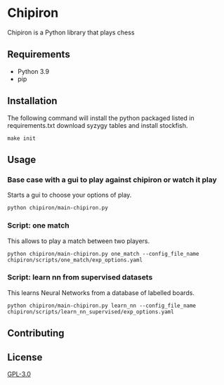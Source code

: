 # Chipiron

Chipiron is a Python library that plays chess


## Requirements

* Python 3.9
* pip

## Installation
The following command will install the python packaged listed in requirements.txt download syzygy tables and install stockfish.

```console
make init
```

## Usage

### Base case with a gui to play against chipiron or watch it play 
Starts a gui to choose your options of play.
```console
python chipiron/main-chipiron.py 
```

### Script: one match
This allows to play a match between two players.
```console
python chipiron/main-chipiron.py one_match --config_file_name chipiron/scripts/one_match/exp_options.yaml
```

### Script: learn nn from supervised datasets 
This learns Neural Networks from a database of labelled boards.
```console
python chipiron/main-chipiron.py learn_nn --config_file_name chipiron/scripts/learn_nn_supervised/exp_options.yaml
```

## Contributing


## License
[GPL-3.0](https://choosealicense.com/licenses/gpl-3.0/)